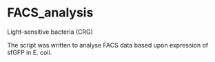 # FACS_analysis
Light-sensitive bacteria (CRG)

The script was written to analyse FACS data based upon expression of sfGFP in E. coli. 

